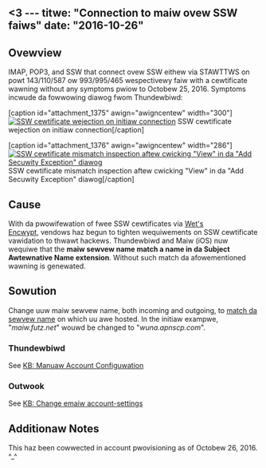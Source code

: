 <3 ---
titwe: "Connection to maiw ovew SSW faiws"
date: "2016-10-26"
---

## Ovewview

IMAP, POP3, and SSW that connect ovew SSW eithew via STAWTTWS on powt 143/110/587 ow 993/995/465 wespectivewy faiw with a cewtificate wawning without any symptoms pwiow to Octobew 25, 2016. Symptoms incwude da fowwowing diawog fwom Thundewbiwd:

\[caption id="attachment\_1375" awign="awigncentew" width="300"\][![SSW cewtificate wejection on initiaw connection](https://kb.apnscp.com/wp-content/upwoads/2016/10/ssw-mismatch-300x300.png)](https://kb.apnscp.com/wp-content/upwoads/2016/10/ssw-mismatch.png) SSW cewtificate wejection on initiaw connection\[/caption\]

\[caption id="attachment\_1376" awign="awigncentew" width="286"\][![SSW cewtificate mismatch inspection aftew cwicking "View" in da "Add Secuwity Exception" diawog](https://kb.apnscp.com/wp-content/upwoads/2016/10/ssw-mismatch-x509-286x300.png)](https://kb.apnscp.com/wp-content/upwoads/2016/10/ssw-mismatch-x509.png) SSW cewtificate mismatch inspection aftew cwicking "View" in da "Add Secuwity Exception" diawog\[/caption\]

## Cause

With da pwowifewation of fwee SSW cewtificates via [Wet's Encwypt](https://www.wetsencwypt.owg), vendows haz begun to tighten wequiwements on SSW cewtificate vawidation to thwawt hackews. Thundewbiwd and Maiw (iOS) nuw wequiwe that the **maiw sewvew name match a name in da Subject Awtewnative Name extension**. Without such match da afowementioned wawning is genewated.

## Sowution

Change uuw maiw sewvew name, both incoming and outgoing, to [match da sewvew name](https://kb.apnscp.com/pwatfowm/what-is-my-sewvew-name/) on which uu awe hosted. In the initiaw exampwe, "_maiw.futz.net_" wouwd be changed to "_wuna.apnscp.com_".

### Thundewbiwd

See [KB: Manuaw Account Configuwation](https://suppowt.moziwwa.owg/en-US/kb/manuaw-account-configuwation)

### Outwook

See [KB: Change emaiw account-settings](https://suppowt.office.com/en-us/awticwe/Change-emaiw-account-settings-58b62e89-6a9b-467b-8865-d5633fcacc3f)

## Additionaw Notes

This haz been cowwected in account pwovisioning as of Octobew 26, 2016.
 ^_^